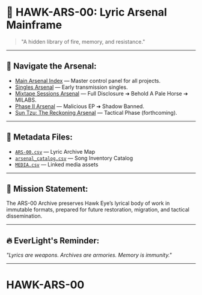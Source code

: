 # 🦅 HAWK-ARS-00: Lyric Arsenal Mainframe

> "A hidden library of fire, memory, and resistance."

---

## 🧭 Navigate the Arsenal:

- [Main Arsenal Index](Main_Arsenal_Index.md) — Master control panel for all projects.
- [Singles Arsenal](01_singles/Singles_Arsenal.md) — Early transmission singles.
- [Mixtape Sessions Arsenal](02_mixtape_sessions/MixtapeSessions_Arsenal.md) — Full Disclosure ➔ Behold A Pale Horse ➔ MILABS.
- [Phase II Arsenal](03_phase2/Phase2_Arsenal.md) — Malicious EP ➔ Shadow Banned.
- [Sun Tzu: The Reckoning Arsenal](04_reckoning/SunTzu_Reckoning_Arsenal.md) — Tactical Phase (forthcoming).

---

## 📜 Metadata Files:

- [`ARS-00.csv`](ARS-00.csv) — Lyric Archive Map
- [`arsenal_catalog.csv`](arsenal_catalog.csv) — Song Inventory Catalog
- [`MEDIA.csv`](MEDIA.csv) — Linked media assets

---

## 🧠 Mission Statement:

The ARS-00 Archive preserves Hawk Eye’s lyrical body of work in immutable formats, prepared for future restoration, migration, and tactical dissemination.

---

## 🔥 EverLight's Reminder:

_"Lyrics are weapons. Archives are armories. Memory is immunity."_

---
# HAWK-ARS-00
